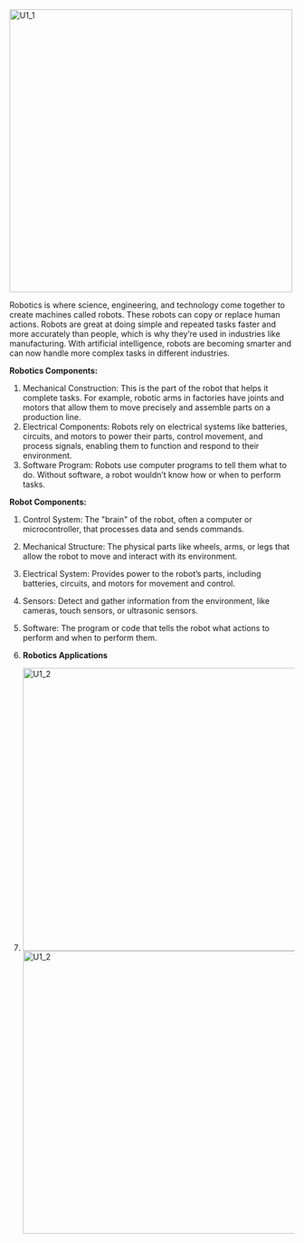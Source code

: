 <img src="https://github.com/user-attachments/assets/b5fe8308-3fce-4363-b4b6-5e4a33d29cce" alt="U1_1" width="500" height="500">

Robotics is where science, engineering, and technology come together to create machines called robots. These robots can copy or replace human actions. Robots are great at doing simple and repeated tasks faster and more accurately than people, which is why they’re used in industries like manufacturing. With artificial intelligence, robots are becoming smarter and can now handle more complex tasks in different industries.

**Robotics Components:**
1. Mechanical Construction: This is the part of the robot that helps it complete tasks. For example, robotic arms in factories have joints and motors that allow them to move precisely and assemble parts on a production line.
2. Electrical Components: Robots rely on electrical systems like batteries, circuits, and motors to power their parts, control movement, and process signals, enabling them to function and respond to their environment.
3. Software Program: Robots use computer programs to tell them what to do. Without software, a robot wouldn’t know how or when to perform tasks.

**Robot Components:**
1. Control System: The "brain" of the robot, often a computer or microcontroller, that processes data and sends commands.
2. Mechanical Structure: The physical parts like wheels, arms, or legs that allow the robot to move and interact with its environment.
3. Electrical System: Provides power to the robot’s parts, including batteries, circuits, and motors for movement and control.
4. Sensors: Detect and gather information from the environment, like cameras, touch sensors, or ultrasonic sensors.
5. Software: The program or code that tells the robot what actions to perform and when to perform them.

6. **Robotics Applications**
7. <img src="https://github.com/user-attachments/assets/352e2825-8b9a-43d5-8f61-14f9aa5e5c42" alt="U1_2" width="500" height="500"> <img src="https://github.com/user-attachments/assets/6d4f13c1-b2e8-4bfb-82a6-761c1bcbf798" alt="U1_2" width="500" height="500">
